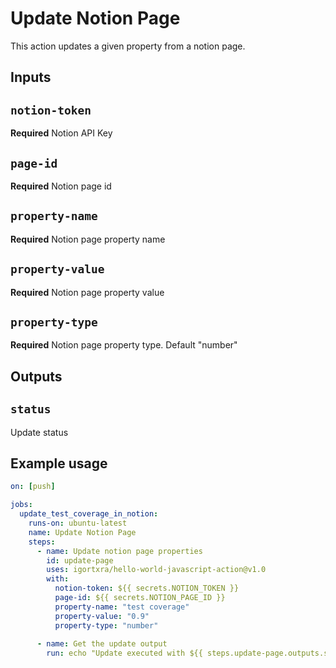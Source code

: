 # Update Notion Page

This action updates a given property from a notion page.

## Inputs

## `notion-token`
**Required** Notion API Key

## `page-id`
**Required** Notion page id

## `property-name`
**Required** Notion page property name

## `property-value`
**Required** Notion page property value

## `property-type`
**Required** Notion page property type. Default "number"

## Outputs

## `status`

Update status

## Example usage

```yml
on: [push]

jobs:
  update_test_coverage_in_notion:
    runs-on: ubuntu-latest
    name: Update Notion Page
    steps:
      - name: Update notion page properties
        id: update-page
        uses: igortxra/hello-world-javascript-action@v1.0
        with:
          notion-token: ${{ secrets.NOTION_TOKEN }}
          page-id: ${{ secrets.NOTION_PAGE_ID }}
          property-name: "test coverage"
          property-value: "0.9"
          property-type: "number"
          
      - name: Get the update output
        run: echo "Update executed with ${{ steps.update-page.outputs.status }}"
```
